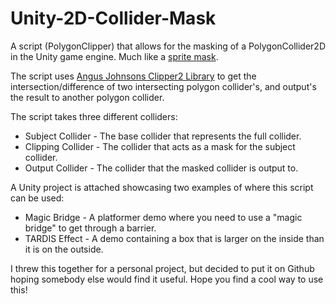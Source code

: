 # Unity-2D-Collider-Mask
A script (PolygonClipper) that allows for the masking of a PolygonCollider2D in the Unity game engine. Much like a <a href="https://docs.unity3d.com/ScriptReference/SpriteMask.html">sprite mask</a>.

The script uses <a href="https://github.com/AngusJohnson/Clipper2">Angus Johnsons Clipper2 Library</a> to get the intersection/difference of two intersecting polygon collider's, and output's the result to another polygon collider.

The script takes three different colliders: <br>
<ul>
<li>Subject Collider - The base collider that represents the full collider. <br>
<li>Clipping Collider - The collider that acts as a mask for the subject collider. <br>
<li>Output Collider - The collider that the masked collider is output to. <br>
</ul>

A Unity project is attached showcasing two examples of where this script can be used: <br>
<ul>
<li>Magic Bridge - A platformer demo where you need to use a "magic bridge" to get through a barrier. <br>
<li>TARDIS Effect - A demo containing a box that is larger on the inside than it is on the outside. <br>
</ul>

I threw this together for a personal project, but decided to put it on Github hoping somebody else would find it useful. Hope you find a cool way to use this!
